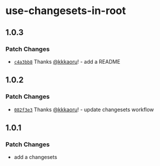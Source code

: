 # use-changesets-in-root

## 1.0.3

### Patch Changes

- [`c4a3bb8`](https://github.com/kkkaoru/use-changesets-in-root/commit/c4a3bb83c93e902c781730203e4769968a17e956) Thanks [@kkkaoru](https://github.com/kkkaoru)! - add a README

## 1.0.2

### Patch Changes

- [`082f3e3`](https://github.com/kkkaoru/use-changesets-in-root/commit/082f3e338e379b0bd607fced8f23865c2382584c) Thanks [@kkkaoru](https://github.com/kkkaoru)! - update changesets workflow

## 1.0.1

### Patch Changes

- add a changesets
